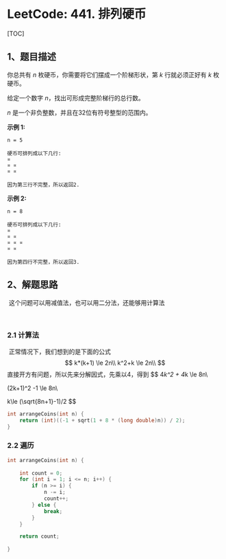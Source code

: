 # LeetCode: 441. 排列硬币

[TOC]



## 1、题目描述



你总共有 *n* 枚硬币，你需要将它们摆成一个阶梯形状，第 *k* 行就必须正好有 *k* 枚硬币。

给定一个数字 *n*，找出可形成完整阶梯行的总行数。

*n* 是一个非负整数，并且在32位有符号整型的范围内。

**示例 1:**

```
n = 5

硬币可排列成以下几行:
¤
¤ ¤
¤ ¤

因为第三行不完整，所以返回2.
```

**示例 2:**

```
n = 8

硬币可排列成以下几行:
¤
¤ ¤
¤ ¤ ¤
¤ ¤

因为第四行不完整，所以返回3.
```





## 2、解题思路

​	这个问题可以用减值法，也可以用二分法，还能够用计算法



​	

### 2.1 计算法

​	正常情况下，我们想到的是下面的公式
$$
k*(k+1) \le 2n\\
k^2+k \le 2n\\
$$
直接开方有问题，所以先来分解因式，先乘以4，得到
$$
4*k^2 + 4*k \le 8n\\

(2k+1)^2 -1 \le 8n\\

k\le (\sqrt{8n+1}-1)/2
$$


```c
int arrangeCoins(int n) {
    return (int)((-1 + sqrt(1 + 8 * (long double)n)) / 2);
}
```





### 2.2 遍历

```c
int arrangeCoins(int n) {
    
    int count = 0;
    for (int i = 1; i <= n; i++) {
        if (n >= i) {
            n -= i;
            count++;
        } else {
            break;
        }
    }

    return count;
    
}
```






